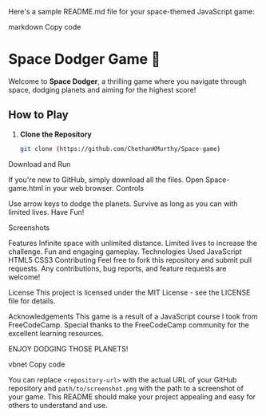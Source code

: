 Here's a sample README.md file for your space-themed JavaScript game:

markdown
Copy code
# Space Dodger Game 🚀

Welcome to **Space Dodger**, a thrilling game where you navigate through space, dodging planets and aiming for the highest score!

## How to Play

1. **Clone the Repository**
   ```bash
   git clone (https://github.com/ChethanKMurthy/Space-game)
Download and Run

If you're new to GitHub, simply download all the files.
Open Space-game.html in your web browser.
Controls

Use arrow keys to dodge the planets.
Survive as long as you can with limited lives.
Have Fun!

Screenshots

Features
Infinite space with unlimited distance.
Limited lives to increase the challenge.
Fun and engaging gameplay.
Technologies Used
JavaScript
HTML5
CSS3
Contributing
Feel free to fork this repository and submit pull requests. Any contributions, bug reports, and feature requests are welcome!

License
This project is licensed under the MIT License - see the LICENSE file for details.

Acknowledgements
This game is a result of a JavaScript course I took from FreeCodeCamp. Special thanks to the FreeCodeCamp community for the excellent learning resources.

ENJOY DODGING THOSE PLANETS!

vbnet
Copy code

You can replace `<repository-url>` with the actual URL of your GitHub repository and `path/to/screenshot.png` with the path to a screenshot of your game. This README should make your project appealing and easy for others to understand and use.





